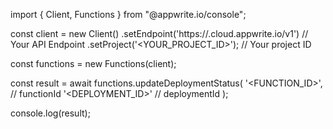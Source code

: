 import { Client, Functions } from "@appwrite.io/console";

const client = new Client()
    .setEndpoint('https://<REGION>.cloud.appwrite.io/v1') // Your API Endpoint
    .setProject('<YOUR_PROJECT_ID>'); // Your project ID

const functions = new Functions(client);

const result = await functions.updateDeploymentStatus(
    '<FUNCTION_ID>', // functionId
    '<DEPLOYMENT_ID>' // deploymentId
);

console.log(result);

